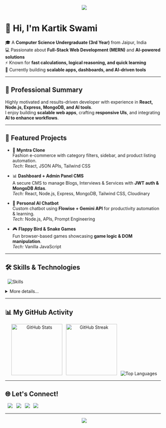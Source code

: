 <p align="center">
  <img src="https://capsule-render.vercel.app/api?type=waving&color=0:00c6ff,100:0072ff&height=200&section=header&text=Kartik%20Swami%20🚀&fontSize=50&fontAlignY=35&animation=twinkling&fontColor=ffffff" />
</p>

# 👋 Hi, I'm Kartik Swami  

🎓 A **Computer Science Undergraduate (3rd Year)** from Jaipur, India  
💻 Passionate about **Full-Stack Web Development (MERN)** and **AI-powered solutions**  
⚡ Known for **fast calculations, logical reasoning, and quick learning**  
🚀 Currently building **scalable apps, dashboards, and AI-driven tools**  

---

## 🌟 Professional Summary
Highly motivated and results-driven developer with experience in **React, Node.js, Express, MongoDB, and AI tools**.  
I enjoy building **scalable web apps**, crafting **responsive UIs**, and integrating **AI to enhance workflows**.  

---

## 🚀 Featured Projects
- 🛒 **Myntra Clone**  
  Fashion e-commerce with category filters, sidebar, and product listing automation.  
  *Tech:* React, JSON APIs, Tailwind CSS  

- 📊 **Dashboard + Admin Panel CMS**  
  A secure CMS to manage Blogs, Interviews & Services with **JWT auth & MongoDB Atlas**.  
  *Tech:* React, Node.js, Express, MongoDB, Tailwind CSS, Cloudinary  

- 🤖 **Personal AI Chatbot**  
  Custom chatbot using **Flowise + Gemini API** for productivity automation & learning.  
  *Tech:* Node.js, APIs, Prompt Engineering  

- 🎮 **Flappy Bird & Snake Games**  
  Fun browser-based games showcasing **game logic & DOM manipulation**.  
  *Tech:* Vanilla JavaScript  

---


## 🛠️ Skills & Technologies
<p>
  <img src="https://skillicons.dev/icons?i=html,css,js,react,nodejs,express,mongodb,tailwind,vite,py,c,git,github,vercel,render" alt="Skills" />
</p>

<details>
  <summary>More details...</summary>
  <br>
 
- **Languages:** HTML, CSS, JavaScript (ES6+), Python, C/C++  
- **Frameworks & Libraries:** React, Vite, Tailwind CSS, Node.js, Express.js  
- **Databases:** MongoDB Atlas  
- **Tools:** Git, GitHub, Vercel, Render, Cloudinary  
- **Special Skills:** JWT Auth, REST APIs, Responsive Design, Prompt Engineering, ChatGPT, GitHub Copilot  

</details>

---

## 📊 My GitHub Activity
<p align="center">
  <img src="https://github-readme-stats.vercel.app/api?username=NotYourBr0&show_icons=true&theme=radical&hide_border=true" alt="GitHub Stats" height="165"/>
  <img src="https://github-readme-streak-stats.herokuapp.com/?user=NotYourBr0&theme=radical&hide_border=true" alt="GitHub Streak" height="165"/>
  <img src="https://github-readme-stats.vercel.app/api/top-langs/?username=NotYourBr0&layout=compact&theme=radical&hide_border=true" alt="Top Languages" />
</p>

---

## 🌐 Let's Connect!
<p align="left">
  <a href="mailto:ks806425@gmail.com"><img src="https://img.shields.io/badge/Gmail-D14836?logo=gmail&logoColor=white&style=for-the-badge" /></a>
  <a href="https://github.com/NotYourBr0"><img src="https://img.shields.io/badge/GitHub-100000?logo=github&logoColor=white&style=for-the-badge" /></a>
  <a href="https://www.linkedin.com/in/kartik--swami"><img src="https://img.shields.io/badge/LinkedIn-blue?logo=linkedin&logoColor=white&style=for-the-badge" /></a>
  <a href="https://my-portfolio-khaki-rho-93.vercel.app"><img src="https://img.shields.io/badge/Portfolio-000?logo=vercel&logoColor=white&style=for-the-badge" /></a>
</p>

---

<p align="center">
  <img src="https://capsule-render.vercel.app/api?type=waving&color=0:0072ff,100:00c6ff&height=120&section=footer"/>
</p>
